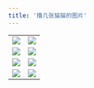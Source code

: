```yaml
---
title: '撸几张猫猫的图片'
---
```


<table>
    <tr>
        <td>
<img src="https://gitee.com/helloyuzz/sharepic/raw/master/Cat/cat(7).jpg">
        </td>
        <td>
<img src="https://gitee.com/helloyuzz/sharepic/raw/master/Cat/cat.jpg">
        </td>
    </tr>
    <tr>
        <td>
<img src="https://gitee.com/helloyuzz/sharepic/raw/master/Cat/cat(2).jpg">
        </td>
        <td>
<img src="https://gitee.com/helloyuzz/sharepic/raw/master/Cat/cat(1).jpg">
        </td>
    </tr>
    <tr>
        <td>
<img src="https://gitee.com/helloyuzz/sharepic/raw/master/Cat/cat(4).jpg">
        </td>
        <td>
<img src="https://gitee.com/helloyuzz/sharepic/raw/master/Cat/cat(6).jpg">
        </td>
    </tr>
    <tr>
        <td>
<img src="https://gitee.com/helloyuzz/sharepic/raw/master/Cat/cat(5).jpg">
        </td>
        <td>
<img src="https://gitee.com/helloyuzz/sharepic/raw/master/Cat/cat(3).jpg">
        </td>
    </tr>
</table>